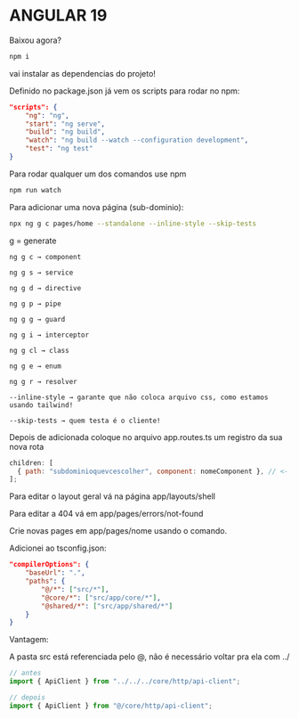 # ANGULAR 19

Baixou agora?

```bash
npm i
```

vai instalar as dependencias do projeto!

Definido no package.json já vem os scripts para rodar no npm:

```json
"scripts": {
    "ng": "ng",
    "start": "ng serve",
    "build": "ng build",
    "watch": "ng build --watch --configuration development",
    "test": "ng test"
}
```

Para rodar qualquer um dos comandos use npm

```bash
npm run watch
```

Para adicionar uma nova página (sub-dominio):

```bash
npx ng g c pages/home --standalone --inline-style --skip-tests
```

g = generate

```
ng g c → component

ng g s → service

ng g d → directive

ng g p → pipe

ng g g → guard

ng g i → interceptor

ng g cl → class

ng g e → enum

ng g r → resolver
```

```
--inline-style → garante que não coloca arquivo css, como estamos usando tailwind!

--skip-tests → quem testa é o cliente!
```

Depois de adicionada coloque no arquivo app.routes.ts um registro da sua nova rota

```javascript
children: [
  { path: "subdominioquevcescolher", component: nomeComponent }, // <- essa linha aqui você adiciona na lista
];
```

Para editar o layout geral vá na página app/layouts/shell

Para editar a 404 vá em app/pages/errors/not-found

Crie novas pages em app/pages/nome usando o comando.

Adicionei ao tsconfig.json:

```json
"compilerOptions": {
    "baseUrl": ".",
    "paths": {
        "@/*": ["src/*"],
        "@core/*": ["src/app/core/*"],
        "@shared/*": ["src/app/shared/*"]
    }
}
```

Vantagem:

A pasta src está referenciada pelo @, não é necessário voltar pra ela com ../

```javascript
// antes
import { ApiClient } from "../../../core/http/api-client";

// depois
import { ApiClient } from "@/core/http/api-client";
```
